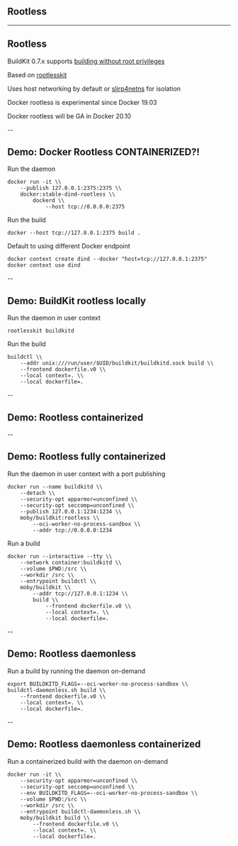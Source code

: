 <!-- .slide: class="center" style="text-align: center; vertical-align: middle" -->

## Rootless

---

## Rootless

BuildKit 0.7.x supports [building without root privileges](https://github.com/moby/buildkit/blob/master/docs/rootless.md)

Based on [rootlesskit](https://github.com/rootless-containers/rootlesskit)

Uses host networking by default or [slirp4netns](https://github.com/rootless-containers/slirp4netns) for isolation

Docker rootless is experimental since Docker 19.03

Docker rootless will be GA in Docker 20.10

--

## Demo: Docker Rootless CONTAINERIZED?!

Run the daemon

```plaintext
docker run -it \\
    --publish 127.0.0.1:2375:2375 \\
    docker:stable-dind-rootless \\
        dockerd \\
            --host tcp://0.0.0.0:2375
```

Run the build

```plaintext
docker --host tcp://127.0.0.1:2375 build .
```

Default to using different Docker endpoint

```plaintext
docker context create dind --docker "host=tcp://127.0.0.1:2375"
docker context use dind
```

--

## Demo: BuildKit rootless locally

Run the daemon in user context

```plaintext
rootlesskit buildkitd
```

Run the build

```plaintext
buildctl \\
    --addr unix:///run/user/$UID/buildkit/buildkitd.sock build \\
    --frontend dockerfile.v0 \\
    --local context=. \\
    --local dockerfile=.
```

--

## Demo: Rootless containerized

<!-- include: containerized-0.command -->

<!-- include: containerized-1.command -->

--

## Demo: Rootless fully containerized

Run the daemon in user context with a port publishing

```plaintext
docker run --name buildkitd \\
    --detach \\
    --security-opt apparmor=unconfined \\
    --security-opt seccomp=unconfined \\
    --publish 127.0.0.1:1234:1234 \\
    moby/buildkit:rootless \\
        --oci-worker-no-process-sandbox \\
        --addr tcp://0.0.0.0:1234
```

Run a build

```plaintext
docker run --interactive --tty \\
    --network container:buildkitd \\
    --volume $PWD:/src \\
    --workdir /src \\
    --entrypoint buildctl \\
    moby/buildkit \\
        --addr tcp://127.0.0.1:1234 \\
        build \\
            --frontend dockerfile.v0 \\
            --local context=. \\
            --local dockerfile=.
```

--

## Demo: Rootless daemonless

Run a build by running the daemon on-demand

```plaintext
export BUILDKITD_FLAGS=--oci-worker-no-process-sandbox \\
buildctl-daemonless.sh build \\
    --frontend dockerfile.v0 \\
    --local context=. \\
    --local dockerfile=.
```

--

## Demo: Rootless daemonless containerized

Run a containerized build with the daemon on-demand

```plaintext
docker run -it \\
    --security-opt apparmor=unconfined \\
    --security-opt seccomp=unconfined \\
    --env BUILDKITD_FLAGS=--oci-worker-no-process-sandbox \\
    --volume $PWD:/src \\
    --workdir /src \\
    --entrypoint buildctl-daemonless.sh \\
    moby/buildkit build \\
        --frontend dockerfile.v0 \\
        --local context=. \\
        --local dockerfile=.
```
